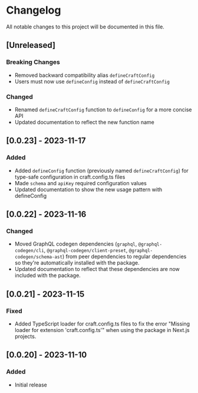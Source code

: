 # Changelog

All notable changes to this project will be documented in this file.

## [Unreleased]

### Breaking Changes
- Removed backward compatibility alias `defineCraftConfig`
- Users must now use `defineConfig` instead of `defineCraftConfig`

### Changed
- Renamed `defineCraftConfig` function to `defineConfig` for a more concise API
- Updated documentation to reflect the new function name

## [0.0.23] - 2023-11-17

### Added
- Added `defineConfig` function (previously named `defineCraftConfig`) for type-safe configuration in craft.config.ts files
- Made `schema` and `apiKey` required configuration values
- Updated documentation to show the new usage pattern with defineConfig

## [0.0.22] - 2023-11-16

### Changed
- Moved GraphQL codegen dependencies (`graphql`, `@graphql-codegen/cli`, `@graphql-codegen/client-preset`, `@graphql-codegen/schema-ast`) from peer dependencies to regular dependencies so they're automatically installed with the package.
- Updated documentation to reflect that these dependencies are now included with the package.

## [0.0.21] - 2023-11-15

### Fixed
- Added TypeScript loader for craft.config.ts files to fix the error "Missing loader for extension 'craft.config.ts'" when using the package in Next.js projects.

## [0.0.20] - 2023-11-10

### Added
- Initial release
